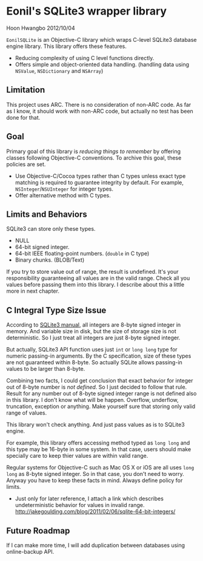 Eonil's SQLite3 wrapper library
===============================
Hoon Hwangbo
2012/10/04


`EonilSQLite` is an Objective-C library which wraps C-level SQLite3 database engine library.
This library offers these features.

-	Reducing complexity of using C level functions directly.
-	Offers simple and object-oriented data handling. (handling data using `NSValue`, `NSDictionary` and `NSArray`)




Limitation
----------
This project uses ARC. There is no consideration of non-ARC code.
As far as I know, it should work with non-ARC code, but actually no test has been done for that.







Goal
----

Primary goal of this library is *reducing things to remember* by offering classes following Objective-C conventions.
To archive this goal, these policies are set.

-	Use Objective-C/Cocoa types rather than C types unless exact type matching is required to guarantee integrity by default.
	For example, `NSInteger`/`NSUInteger` for integer types.
-	Offer alternative method with C types.






Limits and Behaviors
--------------------
SQLite3 can store only these types.

-	NULL
-	64-bit signed integer.
-	64-bit IEEE floating-point numbers. (`double` in C type)
-	Binary chunks. (BLOB/Text)

If you try to store value out of range, the result is undefined.
It's your responsibility guaranteeing all values are in the valid range.
Check all you values before passing them into this library.
I describe about this a little more in next chapter.




C Integral Type Size Issue
--------------------------
According to [SQLite3 manual](http://www.sqlite.org/datatype3.html),
all integers are 8-byte signed integer in memory. And variable size
in disk, but the size of storage size is not deterministic. So I just
treat all integers are just 8-byte signed integer.

But actually, SQLite3 API function uses just `int` or `long long` type
for numeric passing-in arguments. By the C specification, size of these
types are not guaranteed within 8-byte. So actually SQLite allows
passing-in values to be larger than 8-byte.

Combining two facts, I could get conclusion that exact behavior for
integer out of 8-byte number is *not defined*. So I just decided 
to follow that rule. Result for any number out of 8-byte signed 
integer range is not defined also in this library. I don't know what
will be happen. Overflow, underflow, truncation, exception or 
anything. Make yourself sure that storing only valid range of values.

This library won't check anything. And just pass values as is to
SQLite3 engine.
	
For example, this library offers accessing method typed as `long long`
and this type may be 16-byte in some system. In that case, users
should make specially care to keep thier values are within valid range.

Regular systems for Objective-C such as Mac OS X or iOS are all uses
`long long` as 8-byte signed integer. So in that case, you don't need 
to worry. Anyway you have to keep these facts in mind. Always define 
policy for limits.

*	Just only for later reference, I attach a link which describes 
	undeterministic behavior for values in invalid range.
	http://jakegoulding.com/blog/2011/02/06/sqlite-64-bit-integers/
	
	
	
	
	

	
	
	
	
	
	
	
	
	
Future Roadmap
--------------
If I can make more time, I will add duplication between databases using online-backup API.


	

